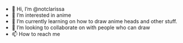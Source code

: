 - 👋 Hi, I’m @notclarissa
- 👀 I’m interested in anime
- 🌱 I’m currently learning on how to draw anime heads and other stuff.
- 💞️ I’m looking to collaborate on with people who can draw 
- 📫 How to reach me 

<!---
notclarissa/notclarissa is a ✨ special ✨ repository because its `README.md` (this file) appears on your GitHub profile.
You can click the Preview link to take a look at your changes.
--->

